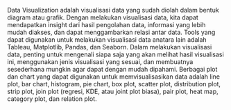 Data Visualization adalah visualisasi data yang sudah diolah dalam bentuk diagram atau grafik. Dengan melakukan visualisasi data, kita dapat mendapatkan insight dari hasil pengolahan data, informasi yang lebih mudah diakses, dan dapat menggambarkan relasi antar data. Tools yang dapat digunakan untuk melakukan visualisasi data anatara lain adalah Tableau, Matplotlib, Pandas, dan Seaborn. Dalam melakukan visualisasi data, penting untuk mengenali siapa saja yang akan melihat hasil visualisasi ini, menggunakan jenis visualisasi yang sesuai, dan membuatnya sesederhana mungkin agar dapat dengan mudah dipahami. Berbagai plot dan chart yang dapat digunakan untuk memvisualisasikan data adalah line plot, bar chart, histogram, pie chart, box plot, scatter plot, distribution plot, strip plot, join plot (regresi, KDE, atau joint plot biasa), pair plot, heat map, category plot, dan relation plot.